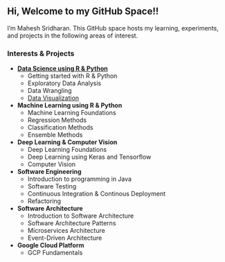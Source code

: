 ## Hi, Welcome to my GitHub Space!!

I’m Mahesh Sridharan. This GitHub space hosts my learning, experiments,
and projects in the following areas of interest.

### Interests & Projects

-   [**Data Science using R &
    Python**](https://github.com/MaheshSridharan/Data-Science-using-R-Python)
    -   Getting started with R & Python
    -   Exploratory Data Analysis
    -   Data Wrangling
    -   [Data Visualization](https://github.com/MaheshSridharan/Data-Science-using-R-Python/tree/main/Data%20Visualisation)
-   **Machine Learning using R & Python**
    -   Machine Learning Foundations
    -   Regression Methods
    -   Classification Methods
    -   Ensemble Methods
-   **Deep Learning & Computer Vision**
    -   Deep Learning Foundations
    -   Deep Learning using Keras and Tensorflow
    -   Computer Vision
-   **Software Engineering**
    - Introduction to programming in Java
    - Software Testing
    - Continuous Integration & Continous Deployment
    - Refactoring
-   **Software Architecture**
    - Introduction to Software Architecture
    - Software Architecture Patterns
    - Microservices Architecture
    - Event-Driven Architecture
-   **Google Cloud Platform**
    -   GCP Fundamentals

